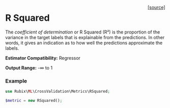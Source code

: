 <span style="float:right;"><a href="https://github.com/RubixML/RubixML/blob/master/src/CrossValidation/Metrics/RSquared.php">[source]</a></span>

# R Squared
The *coefficient of determination* or R Squared (R²) is the proportion of the variance in the target labels that is explainable from the predictions. In other words, it gives an indication as to how well the predictions approximate the labels.

**Estimator Compatibility:** Regressor

**Output Range:** -∞ to 1

### Example
```php
use Rubix\ML\CrossValidation\Metrics\RSquared;

$metric = new RSquared();
```